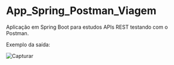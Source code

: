 # App_Spring_Postman_Viagem
Aplicação em Spring Boot para estudos APIs REST testando com o Postman.

Exemplo da saída:

![Capturar](https://user-images.githubusercontent.com/53274563/102807545-a01b4400-439d-11eb-9058-d620c2046507.PNG)


